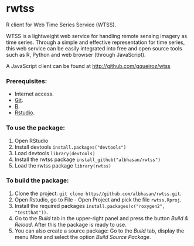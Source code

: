 rwtss
=====

R client for Web Time Series Service (WTSS).


WTSS is a lightweight web service for handling remote sensing imagery as time series. Through a simple and effective representation for time series, this web service can be easily integrated into free and open source tools such as R, Python and web browser (through JavaScript).

A JavaScript client can be found at <a href="http://github.com/gqueiroz/wtss/">http://github.com/gqueiroz/wtss<a>


<h3>Prerequisites:</h3>
<ul>
	<li>Internet access.</li>
	<li><a href="http://git-scm.com/">Git</a>.</li>
	<li><a href="http://www.r-project.org/">R</a>.</li>
	<li><a href="http://www.rstudio.com/">Rstudio</a>.</li>
</ul>


<h3>To use the package:</h3>
<ol>
	<li>Open RStudio</li>
	<li>Install devtools <code>install.packages("devtools")</code></li>
	<li>Load devtools <code>library(devtools)</code></li>
	<li>Install the rwtss package <code>install_github("albhasan/rwtss")</code></li>
	<li>Load the rwtss package <code>library(rwtss)</code></li>
</ol>

<h3>To build the package:</h3>
<ol>
	<li>Clone the project: <code>git clone https//github.com/albhasan/rwtss.git</code>.</li>
	<li>Open Rstudio, go to File - Open Project and pick the file <code>rwtss.Rproj</code>.</li>
	<li>Install the required packages <code>install.packages(c("roxygen2", "testthat"))</code>.</li>
	<li>Go to the <i>Build</i> tab in the upper-right panel and press the button <i>Build & Reload</i>. After this the package is ready to use.</li>
	<li>You can also create a source package: Go to the <i>Build</i> tab, display the menu <i>More</i> and select the option <i>Build Source Package</i>.</li>
</ol> 
